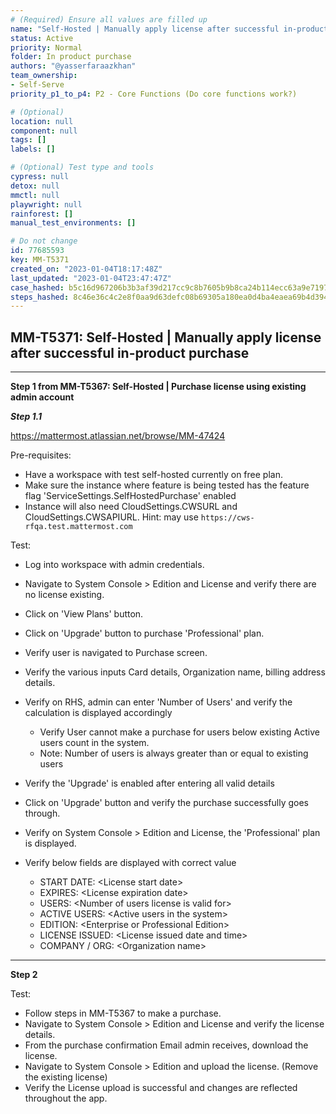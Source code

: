 ```yaml
---
# (Required) Ensure all values are filled up
name: "Self-Hosted | Manually apply license after successful in-product purchase"
status: Active
priority: Normal
folder: In product purchase
authors: "@yasserfaraazkhan"
team_ownership: 
- Self-Serve
priority_p1_to_p4: P2 - Core Functions (Do core functions work?)

# (Optional)
location: null
component: null
tags: []
labels: []

# (Optional) Test type and tools
cypress: null
detox: null
mmctl: null
playwright: null
rainforest: []
manual_test_environments: []

# Do not change
id: 77685593
key: MM-T5371
created_on: "2023-01-04T18:17:48Z"
last_updated: "2023-01-04T23:47:47Z"
case_hashed: b5c16d967206b3b3af39d217cc9c8b7605b9b8ca24b114ecc63a9e719783919c9b51a6317615b4b0be2e7b98a260865a
steps_hashed: 8c46e36c4c2e8f0aa9d63defc08b69305a180ea0d4ba4eaea69b4d39430ba02a9641d254ff2119984b3a7492cb1e75a1
---
```


<!-- (Auto-generated) Based on frontmatter's "key" and "name" -->

## MM-T5371: Self-Hosted | Manually apply license after successful in-product purchase

---

**Step 1 from MM-T5367: Self-Hosted | Purchase license using existing admin account**

<!-- (Auto-generated) Note: Step 1.1 should not be updated here. Instead, modify directly to the referenced MM-T5367 test case. -->

_**Step 1.1**_

<https://mattermost.atlassian.net/browse/MM-47424>

Pre-requisites:

- Have a workspace with test self-hosted currently on free plan.
- Make sure the instance where feature is being tested has the feature flag 'ServiceSettings.SelfHostedPurchase' enabled
- Instance will also need CloudSettings.CWSURL and CloudSettings.CWSAPIURL. Hint: may use `https://cws-rfqa.test.mattermost.com`

Test:

- Log into workspace with admin credentials.

- Navigate to System Console > Edition and License and verify there are no license existing.

- Click on 'View Plans' button.

- Click on 'Upgrade' button to purchase 'Professional' plan.

- Verify user is navigated to Purchase screen.

- Verify the various inputs Card details, Organization name, billing address details.

- Verify on RHS, admin can enter 'Number of Users' and verify the calculation is displayed accordingly

  - Verify User cannot make a purchase for users below existing Active users count in the system.
  - Note: Number of users is always greater than or equal to existing users

- Verify the 'Upgrade' is enabled after entering all valid details

- Click on 'Upgrade' button and verify the purchase successfully goes through.

- Verify on System Console > Edition and License, the 'Professional' plan is displayed.

- Verify below fields are displayed with correct value

  - START DATE: \<License start date>
  - EXPIRES: \<License expiration date>
  - USERS: \<Number of users license is valid for>
  - ACTIVE USERS: \<Active users in the system>
  - EDITION: \<Enterprise or Professional Edition>
  - LICENSE ISSUED: \<License issued date and time>
  - COMPANY / ORG: \<Organization name>

---

**Step 2**

Test:

- Follow steps in MM-T5367 to make a purchase.
- Navigate to System Console > Edition and License and verify the license details.
- From the purchase confirmation Email admin receives, download the license.
- Navigate to System Console > Edition and upload the license. (Remove the existing license)
- Verify the License upload is successful and changes are reflected throughout the app.
